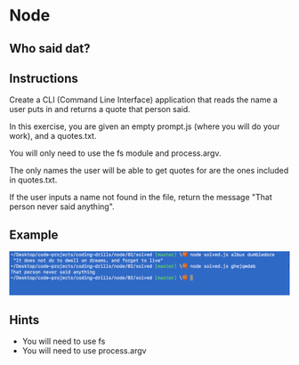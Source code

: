 # Node

## Who said dat?

## Instructions

Create a CLI (Command Line Interface) application that reads the name a user puts in and returns a quote that person said.

In this exercise, you are given an empty prompt.js (where you will do your work), and a quotes.txt.

You will only need to use the fs module and process.argv.

The only names the user will be able to get quotes for are the ones included in quotes.txt.

If the user inputs a name not found in the file, return the message "That person never said anything".

## Example

<img src="demo.png">

## Hints
- You will need to use fs
- You will need to use process.argv